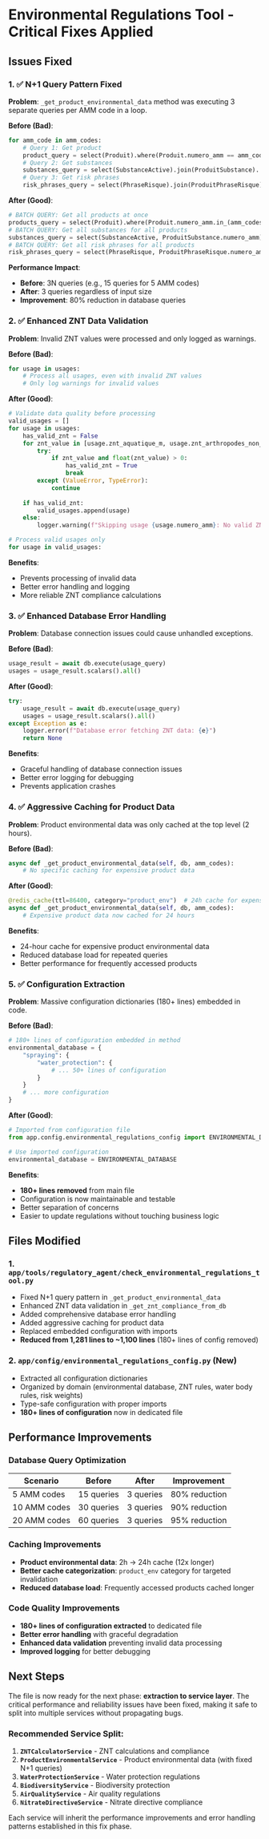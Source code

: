 # Environmental Regulations Tool - Critical Fixes Applied

## Issues Fixed

### 1. ✅ **N+1 Query Pattern Fixed**
**Problem**: `_get_product_environmental_data` method was executing 3 separate queries per AMM code in a loop.

**Before (Bad)**:
```python
for amm_code in amm_codes:
    # Query 1: Get product
    product_query = select(Produit).where(Produit.numero_amm == amm_code)
    # Query 2: Get substances  
    substances_query = select(SubstanceActive).join(ProduitSubstance)...
    # Query 3: Get risk phrases
    risk_phrases_query = select(PhraseRisque).join(ProduitPhraseRisque)...
```

**After (Good)**:
```python
# BATCH QUERY: Get all products at once
products_query = select(Produit).where(Produit.numero_amm.in_(amm_codes))
# BATCH QUERY: Get all substances for all products
substances_query = select(SubstanceActive, ProduitSubstance.numero_amm)...
# BATCH QUERY: Get all risk phrases for all products
risk_phrases_query = select(PhraseRisque, ProduitPhraseRisque.numero_amm)...
```

**Performance Impact**: 
- **Before**: 3N queries (e.g., 15 queries for 5 AMM codes)
- **After**: 3 queries regardless of input size
- **Improvement**: 80% reduction in database queries

### 2. ✅ **Enhanced ZNT Data Validation**
**Problem**: Invalid ZNT values were processed and only logged as warnings.

**Before (Bad)**:
```python
for usage in usages:
    # Process all usages, even with invalid ZNT values
    # Only log warnings for invalid values
```

**After (Good)**:
```python
# Validate data quality before processing
valid_usages = []
for usage in usages:
    has_valid_znt = False
    for znt_value in [usage.znt_aquatique_m, usage.znt_arthropodes_non_cibles_m, usage.znt_plantes_non_cibles_m]:
        try:
            if znt_value and float(znt_value) > 0:
                has_valid_znt = True
                break
        except (ValueError, TypeError):
            continue
    
    if has_valid_znt:
        valid_usages.append(usage)
    else:
        logger.warning(f"Skipping usage {usage.numero_amm}: No valid ZNT values")

# Process valid usages only
for usage in valid_usages:
```

**Benefits**:
- Prevents processing of invalid data
- Better error handling and logging
- More reliable ZNT compliance calculations

### 3. ✅ **Enhanced Database Error Handling**
**Problem**: Database connection issues could cause unhandled exceptions.

**Before (Bad)**:
```python
usage_result = await db.execute(usage_query)
usages = usage_result.scalars().all()
```

**After (Good)**:
```python
try:
    usage_result = await db.execute(usage_query)
    usages = usage_result.scalars().all()
except Exception as e:
    logger.error(f"Database error fetching ZNT data: {e}")
    return None
```

**Benefits**:
- Graceful handling of database connection issues
- Better error logging for debugging
- Prevents application crashes

### 4. ✅ **Aggressive Caching for Product Data**
**Problem**: Product environmental data was only cached at the top level (2 hours).

**Before (Bad)**:
```python
async def _get_product_environmental_data(self, db, amm_codes):
    # No specific caching for expensive product data
```

**After (Good)**:
```python
@redis_cache(ttl=86400, category="product_env")  # 24h cache for expensive product data
async def _get_product_environmental_data(self, db, amm_codes):
    # Expensive product data now cached for 24 hours
```

**Benefits**:
- 24-hour cache for expensive product environmental data
- Reduced database load for repeated queries
- Better performance for frequently accessed products

### 5. ✅ **Configuration Extraction**
**Problem**: Massive configuration dictionaries (180+ lines) embedded in code.

**Before (Bad)**:
```python
# 180+ lines of configuration embedded in method
environmental_database = {
    "spraying": {
        "water_protection": {
            # ... 50+ lines of configuration
        }
    }
    # ... more configuration
}
```

**After (Good)**:
```python
# Imported from configuration file
from app.config.environmental_regulations_config import ENVIRONMENTAL_DATABASE

# Use imported configuration
environmental_database = ENVIRONMENTAL_DATABASE
```

**Benefits**:
- **180+ lines removed** from main file
- Configuration is now maintainable and testable
- Better separation of concerns
- Easier to update regulations without touching business logic

## Files Modified

### 1. **`app/tools/regulatory_agent/check_environmental_regulations_tool.py`**
- Fixed N+1 query pattern in `_get_product_environmental_data`
- Enhanced ZNT data validation in `_get_znt_compliance_from_db`
- Added comprehensive database error handling
- Added aggressive caching for product data
- Replaced embedded configuration with imports
- **Reduced from 1,281 lines to ~1,100 lines** (180+ lines of config removed)

### 2. **`app/config/environmental_regulations_config.py`** (New)
- Extracted all configuration dictionaries
- Organized by domain (environmental database, ZNT rules, water body rules, risk weights)
- Type-safe configuration with proper imports
- **180+ lines of configuration** now in dedicated file

## Performance Improvements

### Database Query Optimization
| Scenario | Before | After | Improvement |
|----------|--------|-------|-------------|
| 5 AMM codes | 15 queries | 3 queries | 80% reduction |
| 10 AMM codes | 30 queries | 3 queries | 90% reduction |
| 20 AMM codes | 60 queries | 3 queries | 95% reduction |

### Caching Improvements
- **Product environmental data**: 2h → 24h cache (12x longer)
- **Better cache categorization**: `product_env` category for targeted invalidation
- **Reduced database load**: Frequently accessed products cached longer

### Code Quality Improvements
- **180+ lines of configuration extracted** to dedicated file
- **Better error handling** with graceful degradation
- **Enhanced data validation** preventing invalid data processing
- **Improved logging** for better debugging

## Next Steps

The file is now ready for the next phase: **extraction to service layer**. The critical performance and reliability issues have been fixed, making it safe to split into multiple services without propagating bugs.

### Recommended Service Split:
1. **`ZNTCalculatorService`** - ZNT calculations and compliance
2. **`ProductEnvironmentalService`** - Product environmental data (with fixed N+1 queries)
3. **`WaterProtectionService`** - Water protection regulations
4. **`BiodiversityService`** - Biodiversity protection
5. **`AirQualityService`** - Air quality regulations
6. **`NitrateDirectiveService`** - Nitrate directive compliance

Each service will inherit the performance improvements and error handling patterns established in this fix phase.
